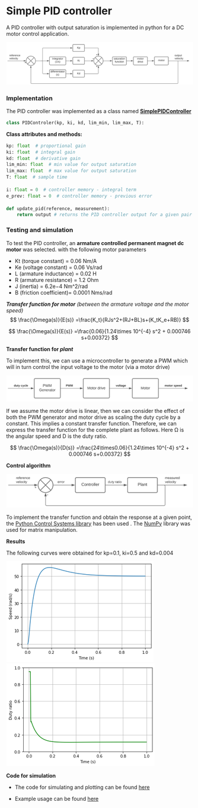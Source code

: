 # Simple PID controller



A PID controller with output saturation is implemented in python for a DC motor control application.

![Block Diagram](/images/block_diagram.svg)



### Implementation

The PID controller was implemented as a class named [**SimplePIDController**](controller.py)

```python
class PIDControler(kp, ki, kd, lim_min, lim_max, T):
```

**Class attributes and methods:**

```python
kp: float  # proportional gain
ki: float  # integral gain
kd: float  # derivative gain
lim_min: float  # min value for output saturation
lim_max: float  # max value for output saturation    
T: float  # sample time
    
i: float = 0  # controller memory - integral term
e_prev: float = 0  # controller memory - previous error
    
def update_pid(reference, measurement):
    return output # returns the PID controller output for a given pair of reference and measurement values
```



### Testing and simulation

To test the PID controller, an **armature controlled permanent magnet dc motor** was selected. with the following motor parameters

* Kt (torque constant) = 0.06 Nm/A
* Ke (voltage constant) = 0.06 Vs/rad
* L (armature inductance) = 0.02 H
* R (armature resistance) = 1.2 Ohm
* J (inertia) = 6.2e−4 Nm^2/rad
* B (friction coefficient)= 0.0001 Nms/rad



***Transfer function for motor*** *(between the armature voltage and the motor speed)*
$$
\frac{\Omega(s)}{E(s)} =\frac{K_t}{RJs^2+(RJ+BL)s+(K_tK_e+RB)}
$$

$$
\frac{\Omega(s)}{E(s)} =\frac{0.06}{1.24\times 10^{-4} s^2 + 0.000746 s+0.00372}
$$



**Transfer function for _plant_**

To implement this, we can use a microcontroller to generate a PWM which will in turn control the input voltage to the motor (via a motor drive)

<img src="images/plant.svg" />

If we assume the motor drive   is linear, then we can consider the effect of both the PWM generator and motor drive as scaling the duty cycle by a constant. This implies a constant transfer function. Therefore, we can express the transfer function for the complete plant as follows. Here Ω is the angular speed and D is the duty ratio.

$$
\frac{\Omega(s)}{D(s)} =\frac{24\times0.06}{1.24\times 10^{-4} s^2 + 0.000746 s+0.00372}
$$



**Control algorithm**

<img src="images/system.svg" />

To implement the transfer function and obtain the response at a given point, the [Python Control Systems library](https://pypi.org/project/control) has been used . The [NumPy](https://numpy.org/) library was used for matrix manipulation.



**Results**

The following curves were obtained for kp=0.1, ki=0.5 and kd=0.004

![results](images/output_plant.png)![results](images/output_controller.png)

**Code for simulation**

* The code for simulating and plotting can be found [here](simulation.py) 

* Example usage can be found [here](simulation.ipynb)
